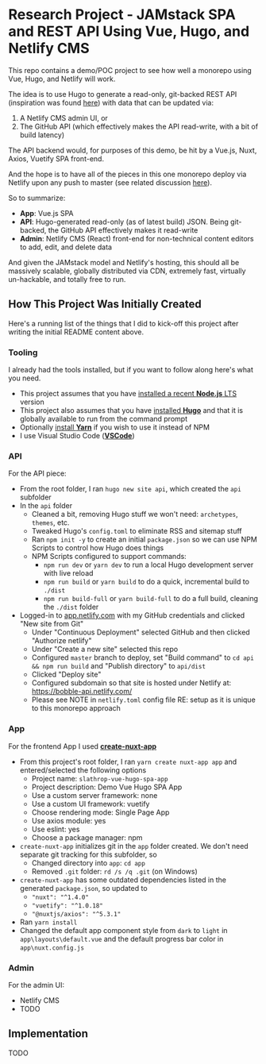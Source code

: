# Research Project - JAMstack SPA and REST API Using Vue, Hugo, and Netlify CMS

This repo contains a demo/POC project to see how well a monorepo using Vue, Hugo, and Netlify will work.

The idea is to use Hugo to generate a read-only, git-backed REST API (inspiration was found [here](https://forestry.io/blog/build-a-json-api-with-hugo/)) with data that can be updated via:

1. A Netlify CMS admin UI, or
1. The GitHub API (which effectively makes the API read-write, with a bit of build latency)

The API backend would, for purposes of this demo, be hit by a Vue.js, Nuxt, Axios, Vuetify SPA front-end.

And the hope is to have all of the pieces in this one monorepo deploy via Netlify upon any push to master (see related discussion [here](https://github.com/netlify/netlify-cms/issues/1325)).

So to summarize:

- **App**: Vue.js SPA
- **API**: Hugo-generated read-only (as of latest build) JSON. Being git-backed, the GitHub API effectively makes it read-write
- **Admin**: Netlify CMS (React) front-end for non-technical content editors to add, edit, and delete data 

And given the JAMstack model and Netlify's hosting, this should all be massively scalable, globally distributed via CDN, extremely fast, virtually un-hackable, and totally free to run.

## How This Project Was Initially Created

Here's a running list of the things that I did to kick-off this project after writing the initial README content above.

### Tooling

I already had the tools installed, but if you want to follow along here's what you need.

- This project assumes that you have [installed a recent **Node.js** LTS](https://nodejs.org/en/download/) version
- This project also assumes that you have [installed **Hugo**](https://gohugo.io/getting-started/installing) and that it is globally available to run from the command prompt
- Optionally [install **Yarn**](https://yarnpkg.com/en/docs/install) if you wish to use it instead of NPM
- I use Visual Studio Code ([**VSCode**](https://code.visualstudio.com/download))

### API

For the API piece:

- From the root folder, I ran `hugo new site api`, which created the `api` subfolder
- In the `api` folder
  - Cleaned a bit, removing Hugo stuff we won't need: `archetypes`, `themes`, etc.
  - Tweaked Hugo's `config.toml` to eliminate RSS and sitemap stuff
  - Ran `npm init -y` to create an initial `package.json` so we can use NPM Scripts to control how Hugo does things
  - NPM Scripts configured to support commands:
    - `npm run dev` or `yarn dev` to run a local Hugo development server with live reload
    - `npm run build` or `yarn build` to do a quick, incremental build to `./dist`
    - `npm run build-full` or `yarn build-full` to do a full build, cleaning the `./dist` folder
- Logged-in to [app.netlify.com](https://app.netlify.com) with my GitHub credentials and clicked "New site from Git"
  - Under "Continuous Deployment" selected GitHub and then clicked "Authorize netlify"
  - Under "Create a new site" selected this repo
  - Configured `master` branch to deploy, set "Build command" to `cd api && npm run build` and "Publish directory" to `api/dist`
  - Clicked "Deploy site"
  - Configured subdomain so that site is hosted under Netlify at: https://bobble-api.netlify.com/
  - Please see NOTE in `netlify.toml` config file RE: setup as it is unique to this monorepo approach

### App

For the frontend App I used [**create-nuxt-app**](https://github.com/nuxt-community/create-nuxt-app)

- From this project's root folder, I ran `yarn create nuxt-app app` and entered/selected the following options
  - Project name: `slathrop-vue-hugo-spa-app`
  - Project description: Demo Vue Hugo SPA App
  - Use a custom server framework: none
  - Use a custom UI framework: vuetify
  - Choose rendering mode: Single Page App
  - Use axios module: yes
  - Use eslint: yes
  - Choose a package manager: npm
- `create-nuxt-app` initializes git in the `app` folder created. We don't need separate git tracking for this subfolder, so
  - Changed directory into `app`: `cd app`
  - Removed `.git` folder: `rd /s /q .git` (on Windows)
- `create-nuxt-app` has some outdated dependencies listed in the generated `package.json`, so updated to
  - `"nuxt": "^1.4.0"`
  - `"vuetify": "^1.0.18"`
  - `"@nuxtjs/axios": "^5.3.1"`
- Ran `yarn install`
- Changed the default app component style from `dark` to `light` in `app\layouts\default.vue` and the default progress bar color in `app\nuxt.config.js`

### Admin

For the admin UI:

- Netlify CMS
- TODO

## Implementation

TODO
